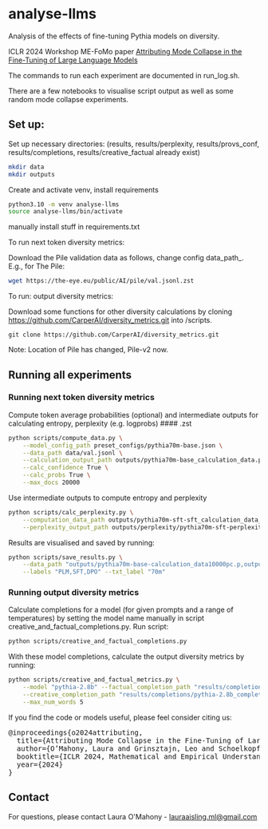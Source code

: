 # analyse-llms

Analysis of the effects of fine-tuning Pythia models on diversity. 

ICLR 2024 Workshop ME-FoMo paper [Attributing Mode Collapse in the Fine-Tuning of Large Language Models](https://openreview.net/forum?id=3pDMYjpOxk)

The commands to run each experiment are documented in run_log.sh. 

There are a few notebooks to visualise script output as well as some random mode collapse experiments. 

## Set up: 

Set up necessary directories: (results, results/perplexity, results/provs_conf, results/completions, results/creative_factual already exist) 
```bash
mkdir data
mkdir outputs 
```

Create and activate venv, install requirements
```bash
python3.10 -m venv analyse-llms
source analyse-llms/bin/activate
```
manually install stuff in requirements.txt

To run next token diversity metrics: 

Download the Pile validation data as follows, change config data_path_. E.g., for The Pile: 
```bash
wget https://the-eye.eu/public/AI/pile/val.jsonl.zst
```

To run: output diversity metrics: 

Download some functions for other diversity calculations by cloning https://github.com/CarperAI/diversity_metrics.git into /scripts. 
```
git clone https://github.com/CarperAI/diversity_metrics.git
```

Note: Location of Pile has changed, Pile-v2 now. 

## Running all experiments

### Running next token diversity metrics

Compute token average probabilities (optional) and intermediate outputs for calculating entropy, perplexity (e.g. logprobs) #### .zst
```bash
python scripts/compute_data.py \
    --model_config_path preset_configs/pythia70m-base.json \
    --data_path data/val.jsonl \
    --calculation_output_path outputs/pythia70m-base_calculation_data.p \
    --calc_confidence True \
    --calc_probs True \
    --max_docs 20000
```

Use intermediate outputs to compute entropy and perplexity
```bash
python scripts/calc_perplexity.py \
    --computation_data_path outputs/pythia70m-sft-sft_calculation_data_probs50000.p \
    --perplexity_output_path outputs/perplexity/pythia70m-sft-perplexity.json
```

Results are visualised and saved by running: 
```bash
python scripts/save_results.py \
    --data_path "outputs/pythia70m-base-calculation_data10000pc.p,outputs/pythia70m-sft-calculation_data10000pc.p,outputs/pythia70m-dpo-calculation_data10000pc.p" \
    --labels "PLM,SFT,DPO" --txt_label "70m"
```

### Running output diversity metrics

Calculate completions for a model (for given prompts and a range of temperatures) by setting the model name manually in script creative_and_factual_completions.py. 
Run script: 
```bash
python scripts/creative_and_factual_completions.py
```

With these model completions, calculate the output diversity metrics by running: 
```bash
python scripts/creative_and_factual_metrics.py \
    --model "pythia-2.8b" --factual_completion_path "results/completions/pythia-2.8b_completions_factual_max_length70.npy" \
    --creative_completion_path "results/completions/pythia-2.8b_completions_creative_max_length70.npy" \
    --max_num_words 5
```

If you find the code or models useful, please feel consider citing us: 
<pre>
@inproceedings{o2024attributing,
  title={Attributing Mode Collapse in the Fine-Tuning of Large Language Models},
  author={O’Mahony, Laura and Grinsztajn, Leo and Schoelkopf, Hailey and Biderman, Stella},
  booktitle={ICLR 2024, Mathematical and Empirical Understanding of Foundation Models (ME-FoMo) workshop},
  year={2024}
}
</pre>

## Contact

For questions, please contact Laura O'Mahony - lauraaisling.ml@gmail.com
